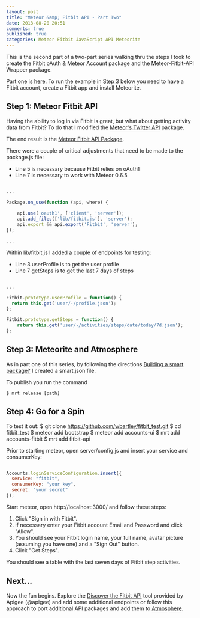 ```yaml
---
layout: post
title: "Meteor &amp; Fitbit API - Part Two"
date: 2013-08-20 20:51
comments: true
published: true
categories: Meteor Fitbit JavaScript API Meteorite
---
```

This is the second part of a two-part series walking thru the steps I took to create the Fitbit oAuth &amp; Meteor Account package and the Meteor-Fitbit-API Wrapper package. 

Part one is [here](http://wbartley.github.io/blog/2013/08/19/meteor-and-fitbit-api/). To run the example in [Step 3](#step3) below you need to have a Fitbit account, create a Fitbit app and install Meteorite.

<!-- more -->

## Step 1: Meteor Fitbit API
Having the ability to log in via Fitbit is great, but what about getting activity data from Fitbit? To do that I modified the [Meteor's Twitter API](https://github.com/Sewdn/meteor-twitter-api) package.

The end result is the [Meteor Fitbit API Package](https://github.com/wbartley/meteor-fitbit-api).

There were a couple of critical adjustments that need to be made to the package.js file:
 
* Line 5 is necessary because Fitbit relies on oAuth1
* Line 7 is necessary to work with Meteor 0.6.5 

```js package.js https://github.com/wbartley/meteor-fitbit-api/blob/master/package.js 

...

Package.on_use(function (api, where) {
	
	api.use('oauth1', ['client', 'server']);
 	api.add_files(['lib/fitbit.js'], 'server');
 	api.export && api.export('Fitbit', 'server');
});

...
```
 
Within lib/fitbit.js I added a couple of endpoints for testing:

* Line 3 userProfile is to get the user profile
* Line 7 getSteps is to get the last 7 days of steps

```js fitbit.js https://github.com/wbartley/meteor-fitbit-api/blob/master/lib/fitbit.js

...

Fitbit.prototype.userProfile = function() {
  return this.get('user/-/profile.json');
};

Fitbit.prototype.getSteps = function() {
 	return this.get('user/-/activities/steps/date/today/7d.json');
};

```
## <a name="step3"></a>Step 3: Meteorite and Atmosphere
As in part one of this series, by following the directions [Building a smart package?](https://atmosphere.meteor.com/wtf/package) I created a smart.json file.

To publish you run the command

	$ mrt release [path]

## Step 4: Go for a Spin

To test it out:
	$ git clone https://github.com/wbartley/fitbit_test.git
	$ cd fitbit_test
	$ meteor add bootstrap
	$ meteor add accounts-ui
	$ mrt add accounts-fitbit
	$ mrt add fitbit-api

Prior to starting meteor, open server/config.js and insert your service and consumerKey:

```js config.js https://github.com/wbartley/fitbit_test/server/config.js

Accounts.loginServiceConfiguration.insert({
  service: "fitbit",
  consumerKey: "your key",
  secret: "your secret"
});

```

Start meteor, open http://localhost:3000/ and follow these steps:

1. Click "Sign in with Fitbit".
2. If necessary enter your Fitbit account Email and Password and click "Allow".
3. You should see your Fitbit login name, your full name, avatar picture (assuming you have one) and a "Sign Out" button.
4. Click "Get Steps".

You should see a table with the last seven days of Fitbit step activities.


## Next...

Now the fun begins. Explore the [Discover the Fitbit API](https://wiki.fitbit.com/display/API/API+Explorer)  tool provided by Apigee (@apigee) and add some additional endpoints or follow this approach to port additional API packages and add them to [Atmosphere](https://atmosphere.meteor.com/wtf/app). 



